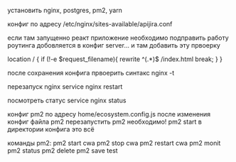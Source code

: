 установить nginx, postgres, pm2, yarn

конфиг по адресу /etc/nginx/sites-available/apijira.conf

если там запущенно реакт приложение необходимо подправить работу роутинга добовляется в конфиг server... и там добавить эту првоерку

location / {
if (!-e $request_filename){
      rewrite ^(.*)$ /index.html break;
}
}

после сохранения конфига првоерить синтакс
nginx -t

перезапуск nginx
service nginx restart

посмотреть статус
service nginx status

конфиг pm2 по адресу home/ecosystem.config.js
после изменения конфиг файла pm2 перезапустить pm2 необходимо! pm2 start в директории конфига это всё

команды pm2:
pm2 start cwa
pm2 stop cwa
pm2 restart cwa
pm2 monit
pm2 status
pm2 delete
pm2 save
test